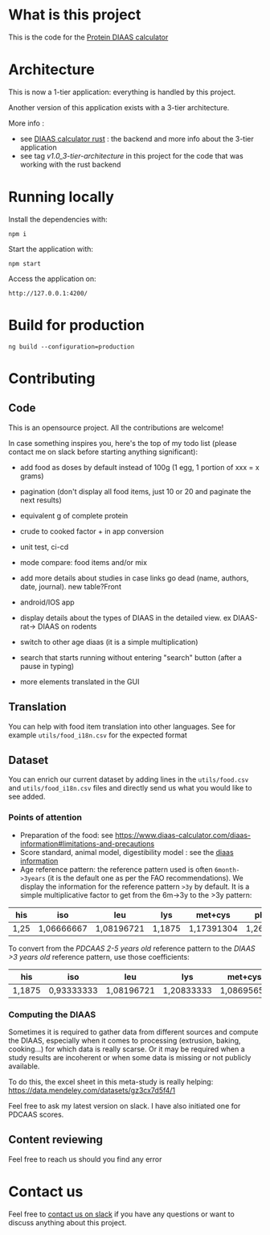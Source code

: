 # What is this project

This is the code for the [Protein DIAAS calculator](https://www.diaas-calculator.com/)

# Architecture

This is now a 1-tier application: everything is handled by this project. 

Another version of this application exists with a 3-tier architecture. 

More info : 

- see [DIAAS calculator rust](https://github.com/diaas-calculator/diaas-calculator-rust) : the backend and more info about the 3-tier application
- see tag *v1.0_3-tier-architecture* in this project for the code that was working with the rust backend

# Running locally

Install the dependencies with: 

```
npm i
```

Start the application with: 

```
npm start
```

Access the application on: 

```
http://127.0.0.1:4200/
```

# Build for production

```
ng build --configuration=production
```

# Contributing

## Code

This is an opensource project. All the contributions are welcome!

In case something inspires you, here's the top of my todo list (please contact me on slack before starting anything significant): 

- add food as doses by default instead of 100g (1 egg, 1 portion of xxx = x grams)
- pagination (don't display all food items, just 10 or 20 and paginate the next results)
- equivalent g of complete protein
- crude to cooked factor + in app conversion
- unit test, ci-cd
- mode compare: food items and/or mix
- add more details about studies in case links go dead (name, authors, date, journal). new table?Front

- android/IOS app
- display details about the types of DIAAS in the detailed view. ex DIAAS-rat-> DIAAS on rodents
- switch to other age diaas (it is a simple multiplication)
- search that starts running without entering "search" button (after a pause in typing)
- more elements translated in the GUI

## Translation

You can help with food item translation into other languages. See for example `utils/food_i18n.csv` for the expected format

## Dataset

You can enrich our current dataset by adding lines in the `utils/food.csv` and `utils/food_i18n.csv` files and directly send us what you would like to see added.

### Points of attention

- Preparation of the food: see https://www.diaas-calculator.com/diaas-information#limitations-and-precautions
- Score standard, animal model, digestibility model : see the [diaas information](https://www.diaas-calculator.com/diaas-information#score-types-in-the-app)
- Age reference pattern: the reference pattern used is often `6month->3years` (it is the default one as per the FAO recommendations). We display the information for the reference pattern `>3y` by default. It is a simple multiplicative factor to get from the 6m->3y to the >3y pattern: 

| his  | iso        | leu        | lys    | met+cys    | phe+tyr    | thr  | trp        | val   |
| ---- | ---------- | ---------- | ------ | ---------- | ---------- | ---- | ---------- | ----- |
| 1,25 | 1,06666667 | 1,08196721 | 1,1875 | 1,17391304 | 1,26829268 | 1,24 | 1,28787879 | 1,075 |

To convert from the *PDCAAS* *2-5 years old* reference pattern to the *DIAAS* *>3 years old* reference pattern, use those coefficients: 

| his    | iso        | leu        | lys        | met+cys    | phe+tyr    | thr  | trp        | val   |
| ------ | ---------- | ---------- | ---------- | ---------- | ---------- | ---- | ---------- | ----- |
| 1,1875 | 0,93333333 | 1,08196721 | 1,20833333 | 1,08695652 | 1,53658537 | 1,36 | 1,66666667 | 0,875 |

### Computing the DIAAS

Sometimes it is required to gather data from different sources and compute the DIAAS, especially when it comes to processing (extrusion, baking, cooking...) for which data is really scarse. Or it may be required when a study results are incoherent or when some data is missing or not publicly available.

To do this, the excel sheet in this meta-study is really helping: https://data.mendeley.com/datasets/gz3cx7d5f4/1

Feel free to ask my latest version on slack. I have also initiated one for PDCAAS scores.

## Content reviewing

Feel free to reach us should you find any error

# Contact us

Feel free to [contact us on slack](https://join.slack.com/t/nouvelespaced-u4p4016/shared_invite/zt-2jknsft6u-4RSF2n09gGkJtXqBvvpQZg) if you have any questions or want to discuss anything about this project.



